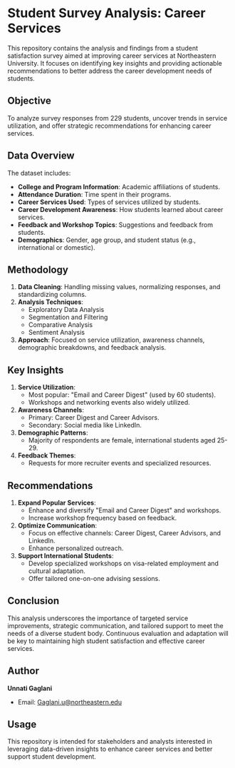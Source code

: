 # Student Survey Analysis: Career Services

This repository contains the analysis and findings from a student satisfaction survey aimed at improving career services at Northeastern University. It focuses on identifying key insights and providing actionable recommendations to better address the career development needs of students.

## Objective
To analyze survey responses from 229 students, uncover trends in service utilization, and offer strategic recommendations for enhancing career services.

## Data Overview
The dataset includes:
- **College and Program Information**: Academic affiliations of students.
- **Attendance Duration**: Time spent in their programs.
- **Career Services Used**: Types of services utilized by students.
- **Career Development Awareness**: How students learned about career services.
- **Feedback and Workshop Topics**: Suggestions and feedback from students.
- **Demographics**: Gender, age group, and student status (e.g., international or domestic).

## Methodology
1. **Data Cleaning**: Handling missing values, normalizing responses, and standardizing columns.
2. **Analysis Techniques**:
   - Exploratory Data Analysis
   - Segmentation and Filtering
   - Comparative Analysis
   - Sentiment Analysis
3. **Approach**: Focused on service utilization, awareness channels, demographic breakdowns, and feedback analysis.

## Key Insights
1. **Service Utilization**:
   - Most popular: "Email and Career Digest" (used by 60 students).
   - Workshops and networking events also widely utilized.
2. **Awareness Channels**:
   - Primary: Career Digest and Career Advisors.
   - Secondary: Social media like LinkedIn.
3. **Demographic Patterns**:
   - Majority of respondents are female, international students aged 25-29.
4. **Feedback Themes**:
   - Requests for more recruiter events and specialized resources.

## Recommendations
1. **Expand Popular Services**:
   - Enhance and diversify "Email and Career Digest" and workshops.
   - Increase workshop frequency based on feedback.
2. **Optimize Communication**:
   - Focus on effective channels: Career Digest, Career Advisors, and LinkedIn.
   - Enhance personalized outreach.
3. **Support International Students**:
   - Develop specialized workshops on visa-related employment and cultural adaptation.
   - Offer tailored one-on-one advising sessions.

## Conclusion
This analysis underscores the importance of targeted service improvements, strategic communication, and tailored support to meet the needs of a diverse student body. Continuous evaluation and adaptation will be key to maintaining high student satisfaction and effective career services.

## Author
**Unnati Gaglani**
- Email: [Gaglani.u@northeastern.edu](mailto:Gaglani.u@northeastern.edu)

## Usage
This repository is intended for stakeholders and analysts interested in leveraging data-driven insights to enhance career services and better support student development.
